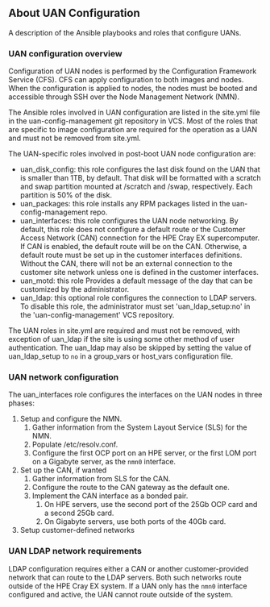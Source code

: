 ## About UAN Configuration

A description of the Ansible playbooks and roles that configure UANs.

### UAN configuration overview

Configuration of UAN nodes is performed by the Configuration Framework Service \(CFS\). CFS can apply configuration to both images and nodes. When the configuration is applied to nodes, the nodes must be booted and accessible through SSH over the Node Management Network \(NMN\).

The Ansible roles involved in UAN configuration are listed in the site.yml file in the uan-config-management git repository in VCS. Most of the roles that are specific to image configuration are required for the operation as a UAN and must not be removed from site.yml.

The UAN-specific roles involved in post-boot UAN node configuration are:

- uan\_disk\_config: this role configures the last disk found on the UAN that is smaller than 1TB, by default. That disk will be formatted with a scratch and swap partition mounted at /scratch and /swap, respectively. Each partition is 50% of the disk.
- uan\_packages: this role installs any RPM packages listed in the uan-config-management repo.
- uan\_interfaces: this role configures the UAN node networking. By default, this role does not configure a default route or the Customer Access Network \(CAN\) connection for the HPE Cray EX supercomputer. If CAN is enabled, the default route will be on the CAN. Otherwise, a default route must be set up in the customer interfaces definitions. Without the CAN, there will not be an external connection to the customer site network unless one is defined in the customer interfaces.
- uan\_motd: this role Provides a default message of the day that can be customized by the administrator.
- uan\_ldap: this optional role configures the connection to LDAP servers. To disable this role, the administrator must set 'uan_ldap_setup:no' in the 
'uan-config-management' VCS repository.

The UAN roles in site.yml are required and must not be removed, with exception of uan\_ldap if the site is using some other method of user authentication. The uan\_ldap may also be skipped by setting the value of uan\_ldap\_setup to `no` in a group\_vars or host\_vars configuration file.

### UAN network configuration

The uan\_interfaces role configures the interfaces on the UAN nodes in three phases:

1. Setup and configure the NMN.
    1. Gather information from the System Layout Service \(SLS\) for the NMN.
    2. Populate /etc/resolv.conf.
    3. Configure the first OCP port on an HPE server, or the first LOM port on a Gigabyte server, as the `nmn0` interface.
2. Set up the CAN, if wanted
    1. Gather information from SLS for the CAN.
    2. Configure the route to the CAN gateway as the default one.
    3. Implement the CAN interface as a bonded pair.
        1. On HPE servers, use the second port of the 25Gb OCP card and a second 25Gb card.
        2. On Gigabyte servers, use both ports of the 40Gb card.
3. Setup customer-defined networks

### UAN LDAP network requirements

LDAP configuration requires either a CAN or another customer-provided network that can route to the LDAP servers. Both such networks route outside of the HPE Cray EX system. If a UAN only has the `nmn0` interface configured and active, the UAN cannot route outside of the system.
